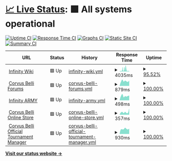 # [📈 Live Status](https://cbstatus.infinitytx.org): <!--live status--> **🟩 All systems operational**

[![Uptime CI](https://github.com/infinitytx/cbstatus/workflows/Uptime%20CI/badge.svg)](https://github.com/infinitytx/cbstatus/actions?query=workflow%3A%22Uptime+CI%22)
[![Response Time CI](https://github.com/infinitytx/cbstatus/workflows/Response%20Time%20CI/badge.svg)](https://github.com/infinitytx/cbstatus/actions?query=workflow%3A%22Response+Time+CI%22)
[![Graphs CI](https://github.com/infinitytx/cbstatus/workflows/Graphs%20CI/badge.svg)](https://github.com/infinitytx/cbstatus/actions?query=workflow%3A%22Graphs+CI%22)
[![Static Site CI](https://github.com/infinitytx/cbstatus/workflows/Static%20Site%20CI/badge.svg)](https://github.com/infinitytx/cbstatus/actions?query=workflow%3A%22Static+Site+CI%22)
[![Summary CI](https://github.com/infinitytx/cbstatus/workflows/Summary%20CI/badge.svg)](https://github.com/infinitytx/cbstatus/actions?query=workflow%3A%22Summary+CI%22)

<!--start: status pages-->
<!-- This summary is generated by Upptime (https://github.com/upptime/upptime) -->
<!-- Do not edit this manually, your changes will be overwritten -->
<!-- prettier-ignore -->
| URL | Status | History | Response Time | Uptime |
| --- | ------ | ------- | ------------- | ------ |
| <img alt="" src="https://icons.duckduckgo.com/ip3/infinitythewiki.com.ico" height="13"> [Infinity Wiki](https://infinitythewiki.com/) | 🟩 Up | [infinity-wiki.yml](https://github.com/infinitytx/cbstatus/commits/HEAD/history/infinity-wiki.yml) | <details><summary><img alt="Response time graph" src="./graphs/infinity-wiki/response-time-week.png" height="20"> 4035ms</summary><br><a href="https://cbstatus.infinitytx.org/history/infinity-wiki"><img alt="Response time 1530" src="https://img.shields.io/endpoint?url=https%3A%2F%2Fraw.githubusercontent.com%2Finfinitytx%2Fcbstatus%2FHEAD%2Fapi%2Finfinity-wiki%2Fresponse-time.json"></a><br><a href="https://cbstatus.infinitytx.org/history/infinity-wiki"><img alt="24-hour response time 1020" src="https://img.shields.io/endpoint?url=https%3A%2F%2Fraw.githubusercontent.com%2Finfinitytx%2Fcbstatus%2FHEAD%2Fapi%2Finfinity-wiki%2Fresponse-time-day.json"></a><br><a href="https://cbstatus.infinitytx.org/history/infinity-wiki"><img alt="7-day response time 4035" src="https://img.shields.io/endpoint?url=https%3A%2F%2Fraw.githubusercontent.com%2Finfinitytx%2Fcbstatus%2FHEAD%2Fapi%2Finfinity-wiki%2Fresponse-time-week.json"></a><br><a href="https://cbstatus.infinitytx.org/history/infinity-wiki"><img alt="30-day response time 2645" src="https://img.shields.io/endpoint?url=https%3A%2F%2Fraw.githubusercontent.com%2Finfinitytx%2Fcbstatus%2FHEAD%2Fapi%2Finfinity-wiki%2Fresponse-time-month.json"></a><br><a href="https://cbstatus.infinitytx.org/history/infinity-wiki"><img alt="1-year response time 1530" src="https://img.shields.io/endpoint?url=https%3A%2F%2Fraw.githubusercontent.com%2Finfinitytx%2Fcbstatus%2FHEAD%2Fapi%2Finfinity-wiki%2Fresponse-time-year.json"></a></details> | <details><summary><a href="https://cbstatus.infinitytx.org/history/infinity-wiki">95.52%</a></summary><a href="https://cbstatus.infinitytx.org/history/infinity-wiki"><img alt="All-time uptime 98.96%" src="https://img.shields.io/endpoint?url=https%3A%2F%2Fraw.githubusercontent.com%2Finfinitytx%2Fcbstatus%2FHEAD%2Fapi%2Finfinity-wiki%2Fuptime.json"></a><br><a href="https://cbstatus.infinitytx.org/history/infinity-wiki"><img alt="24-hour uptime 100.00%" src="https://img.shields.io/endpoint?url=https%3A%2F%2Fraw.githubusercontent.com%2Finfinitytx%2Fcbstatus%2FHEAD%2Fapi%2Finfinity-wiki%2Fuptime-day.json"></a><br><a href="https://cbstatus.infinitytx.org/history/infinity-wiki"><img alt="7-day uptime 95.52%" src="https://img.shields.io/endpoint?url=https%3A%2F%2Fraw.githubusercontent.com%2Finfinitytx%2Fcbstatus%2FHEAD%2Fapi%2Finfinity-wiki%2Fuptime-week.json"></a><br><a href="https://cbstatus.infinitytx.org/history/infinity-wiki"><img alt="30-day uptime 93.68%" src="https://img.shields.io/endpoint?url=https%3A%2F%2Fraw.githubusercontent.com%2Finfinitytx%2Fcbstatus%2FHEAD%2Fapi%2Finfinity-wiki%2Fuptime-month.json"></a><br><a href="https://cbstatus.infinitytx.org/history/infinity-wiki"><img alt="1-year uptime 98.96%" src="https://img.shields.io/endpoint?url=https%3A%2F%2Fraw.githubusercontent.com%2Finfinitytx%2Fcbstatus%2FHEAD%2Fapi%2Finfinity-wiki%2Fuptime-year.json"></a></details>
| <img alt="" src="https://icons.duckduckgo.com/ip3/forum.corvusbelli.com.ico" height="13"> [Corvus Belli Forums](https://forum.corvusbelli.com) | 🟩 Up | [corvus-belli-forums.yml](https://github.com/infinitytx/cbstatus/commits/HEAD/history/corvus-belli-forums.yml) | <details><summary><img alt="Response time graph" src="./graphs/corvus-belli-forums/response-time-week.png" height="20"> 879ms</summary><br><a href="https://cbstatus.infinitytx.org/history/corvus-belli-forums"><img alt="Response time 861" src="https://img.shields.io/endpoint?url=https%3A%2F%2Fraw.githubusercontent.com%2Finfinitytx%2Fcbstatus%2FHEAD%2Fapi%2Fcorvus-belli-forums%2Fresponse-time.json"></a><br><a href="https://cbstatus.infinitytx.org/history/corvus-belli-forums"><img alt="24-hour response time 725" src="https://img.shields.io/endpoint?url=https%3A%2F%2Fraw.githubusercontent.com%2Finfinitytx%2Fcbstatus%2FHEAD%2Fapi%2Fcorvus-belli-forums%2Fresponse-time-day.json"></a><br><a href="https://cbstatus.infinitytx.org/history/corvus-belli-forums"><img alt="7-day response time 879" src="https://img.shields.io/endpoint?url=https%3A%2F%2Fraw.githubusercontent.com%2Finfinitytx%2Fcbstatus%2FHEAD%2Fapi%2Fcorvus-belli-forums%2Fresponse-time-week.json"></a><br><a href="https://cbstatus.infinitytx.org/history/corvus-belli-forums"><img alt="30-day response time 891" src="https://img.shields.io/endpoint?url=https%3A%2F%2Fraw.githubusercontent.com%2Finfinitytx%2Fcbstatus%2FHEAD%2Fapi%2Fcorvus-belli-forums%2Fresponse-time-month.json"></a><br><a href="https://cbstatus.infinitytx.org/history/corvus-belli-forums"><img alt="1-year response time 861" src="https://img.shields.io/endpoint?url=https%3A%2F%2Fraw.githubusercontent.com%2Finfinitytx%2Fcbstatus%2FHEAD%2Fapi%2Fcorvus-belli-forums%2Fresponse-time-year.json"></a></details> | <details><summary><a href="https://cbstatus.infinitytx.org/history/corvus-belli-forums">100.00%</a></summary><a href="https://cbstatus.infinitytx.org/history/corvus-belli-forums"><img alt="All-time uptime 90.52%" src="https://img.shields.io/endpoint?url=https%3A%2F%2Fraw.githubusercontent.com%2Finfinitytx%2Fcbstatus%2FHEAD%2Fapi%2Fcorvus-belli-forums%2Fuptime.json"></a><br><a href="https://cbstatus.infinitytx.org/history/corvus-belli-forums"><img alt="24-hour uptime 100.00%" src="https://img.shields.io/endpoint?url=https%3A%2F%2Fraw.githubusercontent.com%2Finfinitytx%2Fcbstatus%2FHEAD%2Fapi%2Fcorvus-belli-forums%2Fuptime-day.json"></a><br><a href="https://cbstatus.infinitytx.org/history/corvus-belli-forums"><img alt="7-day uptime 100.00%" src="https://img.shields.io/endpoint?url=https%3A%2F%2Fraw.githubusercontent.com%2Finfinitytx%2Fcbstatus%2FHEAD%2Fapi%2Fcorvus-belli-forums%2Fuptime-week.json"></a><br><a href="https://cbstatus.infinitytx.org/history/corvus-belli-forums"><img alt="30-day uptime 100.00%" src="https://img.shields.io/endpoint?url=https%3A%2F%2Fraw.githubusercontent.com%2Finfinitytx%2Fcbstatus%2FHEAD%2Fapi%2Fcorvus-belli-forums%2Fuptime-month.json"></a><br><a href="https://cbstatus.infinitytx.org/history/corvus-belli-forums"><img alt="1-year uptime 90.52%" src="https://img.shields.io/endpoint?url=https%3A%2F%2Fraw.githubusercontent.com%2Finfinitytx%2Fcbstatus%2FHEAD%2Fapi%2Fcorvus-belli-forums%2Fuptime-year.json"></a></details>
| <img alt="" src="https://icons.duckduckgo.com/ip3/infinityuniverse.com.ico" height="13"> [Infinity ARMY](https://infinityuniverse.com/army/infinity) | 🟩 Up | [infinity-army.yml](https://github.com/infinitytx/cbstatus/commits/HEAD/history/infinity-army.yml) | <details><summary><img alt="Response time graph" src="./graphs/infinity-army/response-time-week.png" height="20"> 498ms</summary><br><a href="https://cbstatus.infinitytx.org/history/infinity-army"><img alt="Response time 563" src="https://img.shields.io/endpoint?url=https%3A%2F%2Fraw.githubusercontent.com%2Finfinitytx%2Fcbstatus%2FHEAD%2Fapi%2Finfinity-army%2Fresponse-time.json"></a><br><a href="https://cbstatus.infinitytx.org/history/infinity-army"><img alt="24-hour response time 296" src="https://img.shields.io/endpoint?url=https%3A%2F%2Fraw.githubusercontent.com%2Finfinitytx%2Fcbstatus%2FHEAD%2Fapi%2Finfinity-army%2Fresponse-time-day.json"></a><br><a href="https://cbstatus.infinitytx.org/history/infinity-army"><img alt="7-day response time 498" src="https://img.shields.io/endpoint?url=https%3A%2F%2Fraw.githubusercontent.com%2Finfinitytx%2Fcbstatus%2FHEAD%2Fapi%2Finfinity-army%2Fresponse-time-week.json"></a><br><a href="https://cbstatus.infinitytx.org/history/infinity-army"><img alt="30-day response time 502" src="https://img.shields.io/endpoint?url=https%3A%2F%2Fraw.githubusercontent.com%2Finfinitytx%2Fcbstatus%2FHEAD%2Fapi%2Finfinity-army%2Fresponse-time-month.json"></a><br><a href="https://cbstatus.infinitytx.org/history/infinity-army"><img alt="1-year response time 563" src="https://img.shields.io/endpoint?url=https%3A%2F%2Fraw.githubusercontent.com%2Finfinitytx%2Fcbstatus%2FHEAD%2Fapi%2Finfinity-army%2Fresponse-time-year.json"></a></details> | <details><summary><a href="https://cbstatus.infinitytx.org/history/infinity-army">100.00%</a></summary><a href="https://cbstatus.infinitytx.org/history/infinity-army"><img alt="All-time uptime 100.00%" src="https://img.shields.io/endpoint?url=https%3A%2F%2Fraw.githubusercontent.com%2Finfinitytx%2Fcbstatus%2FHEAD%2Fapi%2Finfinity-army%2Fuptime.json"></a><br><a href="https://cbstatus.infinitytx.org/history/infinity-army"><img alt="24-hour uptime 100.00%" src="https://img.shields.io/endpoint?url=https%3A%2F%2Fraw.githubusercontent.com%2Finfinitytx%2Fcbstatus%2FHEAD%2Fapi%2Finfinity-army%2Fuptime-day.json"></a><br><a href="https://cbstatus.infinitytx.org/history/infinity-army"><img alt="7-day uptime 100.00%" src="https://img.shields.io/endpoint?url=https%3A%2F%2Fraw.githubusercontent.com%2Finfinitytx%2Fcbstatus%2FHEAD%2Fapi%2Finfinity-army%2Fuptime-week.json"></a><br><a href="https://cbstatus.infinitytx.org/history/infinity-army"><img alt="30-day uptime 100.00%" src="https://img.shields.io/endpoint?url=https%3A%2F%2Fraw.githubusercontent.com%2Finfinitytx%2Fcbstatus%2FHEAD%2Fapi%2Finfinity-army%2Fuptime-month.json"></a><br><a href="https://cbstatus.infinitytx.org/history/infinity-army"><img alt="1-year uptime 100.00%" src="https://img.shields.io/endpoint?url=https%3A%2F%2Fraw.githubusercontent.com%2Finfinitytx%2Fcbstatus%2FHEAD%2Fapi%2Finfinity-army%2Fuptime-year.json"></a></details>
| <img alt="" src="https://icons.duckduckgo.com/ip3/store.corvusbelli.com.ico" height="13"> [Corvus Belli Online Store](https://store.corvusbelli.com/en/) | 🟩 Up | [corvus-belli-online-store.yml](https://github.com/infinitytx/cbstatus/commits/HEAD/history/corvus-belli-online-store.yml) | <details><summary><img alt="Response time graph" src="./graphs/corvus-belli-online-store/response-time-week.png" height="20"> 357ms</summary><br><a href="https://cbstatus.infinitytx.org/history/corvus-belli-online-store"><img alt="Response time 367" src="https://img.shields.io/endpoint?url=https%3A%2F%2Fraw.githubusercontent.com%2Finfinitytx%2Fcbstatus%2FHEAD%2Fapi%2Fcorvus-belli-online-store%2Fresponse-time.json"></a><br><a href="https://cbstatus.infinitytx.org/history/corvus-belli-online-store"><img alt="24-hour response time 233" src="https://img.shields.io/endpoint?url=https%3A%2F%2Fraw.githubusercontent.com%2Finfinitytx%2Fcbstatus%2FHEAD%2Fapi%2Fcorvus-belli-online-store%2Fresponse-time-day.json"></a><br><a href="https://cbstatus.infinitytx.org/history/corvus-belli-online-store"><img alt="7-day response time 357" src="https://img.shields.io/endpoint?url=https%3A%2F%2Fraw.githubusercontent.com%2Finfinitytx%2Fcbstatus%2FHEAD%2Fapi%2Fcorvus-belli-online-store%2Fresponse-time-week.json"></a><br><a href="https://cbstatus.infinitytx.org/history/corvus-belli-online-store"><img alt="30-day response time 382" src="https://img.shields.io/endpoint?url=https%3A%2F%2Fraw.githubusercontent.com%2Finfinitytx%2Fcbstatus%2FHEAD%2Fapi%2Fcorvus-belli-online-store%2Fresponse-time-month.json"></a><br><a href="https://cbstatus.infinitytx.org/history/corvus-belli-online-store"><img alt="1-year response time 367" src="https://img.shields.io/endpoint?url=https%3A%2F%2Fraw.githubusercontent.com%2Finfinitytx%2Fcbstatus%2FHEAD%2Fapi%2Fcorvus-belli-online-store%2Fresponse-time-year.json"></a></details> | <details><summary><a href="https://cbstatus.infinitytx.org/history/corvus-belli-online-store">100.00%</a></summary><a href="https://cbstatus.infinitytx.org/history/corvus-belli-online-store"><img alt="All-time uptime 100.00%" src="https://img.shields.io/endpoint?url=https%3A%2F%2Fraw.githubusercontent.com%2Finfinitytx%2Fcbstatus%2FHEAD%2Fapi%2Fcorvus-belli-online-store%2Fuptime.json"></a><br><a href="https://cbstatus.infinitytx.org/history/corvus-belli-online-store"><img alt="24-hour uptime 100.00%" src="https://img.shields.io/endpoint?url=https%3A%2F%2Fraw.githubusercontent.com%2Finfinitytx%2Fcbstatus%2FHEAD%2Fapi%2Fcorvus-belli-online-store%2Fuptime-day.json"></a><br><a href="https://cbstatus.infinitytx.org/history/corvus-belli-online-store"><img alt="7-day uptime 100.00%" src="https://img.shields.io/endpoint?url=https%3A%2F%2Fraw.githubusercontent.com%2Finfinitytx%2Fcbstatus%2FHEAD%2Fapi%2Fcorvus-belli-online-store%2Fuptime-week.json"></a><br><a href="https://cbstatus.infinitytx.org/history/corvus-belli-online-store"><img alt="30-day uptime 100.00%" src="https://img.shields.io/endpoint?url=https%3A%2F%2Fraw.githubusercontent.com%2Finfinitytx%2Fcbstatus%2FHEAD%2Fapi%2Fcorvus-belli-online-store%2Fuptime-month.json"></a><br><a href="https://cbstatus.infinitytx.org/history/corvus-belli-online-store"><img alt="1-year uptime 100.00%" src="https://img.shields.io/endpoint?url=https%3A%2F%2Fraw.githubusercontent.com%2Finfinitytx%2Fcbstatus%2FHEAD%2Fapi%2Fcorvus-belli-online-store%2Fuptime-year.json"></a></details>
| <img alt="" src="https://icons.duckduckgo.com/ip3/otm.corvusbelli.com.ico" height="13"> [Corvus Belli Official Tournament Manager](https://otm.corvusbelli.com/manager) | 🟩 Up | [corvus-belli-official-tournament-manager.yml](https://github.com/infinitytx/cbstatus/commits/HEAD/history/corvus-belli-official-tournament-manager.yml) | <details><summary><img alt="Response time graph" src="./graphs/corvus-belli-official-tournament-manager/response-time-week.png" height="20"> 930ms</summary><br><a href="https://cbstatus.infinitytx.org/history/corvus-belli-official-tournament-manager"><img alt="Response time 982" src="https://img.shields.io/endpoint?url=https%3A%2F%2Fraw.githubusercontent.com%2Finfinitytx%2Fcbstatus%2FHEAD%2Fapi%2Fcorvus-belli-official-tournament-manager%2Fresponse-time.json"></a><br><a href="https://cbstatus.infinitytx.org/history/corvus-belli-official-tournament-manager"><img alt="24-hour response time 910" src="https://img.shields.io/endpoint?url=https%3A%2F%2Fraw.githubusercontent.com%2Finfinitytx%2Fcbstatus%2FHEAD%2Fapi%2Fcorvus-belli-official-tournament-manager%2Fresponse-time-day.json"></a><br><a href="https://cbstatus.infinitytx.org/history/corvus-belli-official-tournament-manager"><img alt="7-day response time 930" src="https://img.shields.io/endpoint?url=https%3A%2F%2Fraw.githubusercontent.com%2Finfinitytx%2Fcbstatus%2FHEAD%2Fapi%2Fcorvus-belli-official-tournament-manager%2Fresponse-time-week.json"></a><br><a href="https://cbstatus.infinitytx.org/history/corvus-belli-official-tournament-manager"><img alt="30-day response time 1012" src="https://img.shields.io/endpoint?url=https%3A%2F%2Fraw.githubusercontent.com%2Finfinitytx%2Fcbstatus%2FHEAD%2Fapi%2Fcorvus-belli-official-tournament-manager%2Fresponse-time-month.json"></a><br><a href="https://cbstatus.infinitytx.org/history/corvus-belli-official-tournament-manager"><img alt="1-year response time 982" src="https://img.shields.io/endpoint?url=https%3A%2F%2Fraw.githubusercontent.com%2Finfinitytx%2Fcbstatus%2FHEAD%2Fapi%2Fcorvus-belli-official-tournament-manager%2Fresponse-time-year.json"></a></details> | <details><summary><a href="https://cbstatus.infinitytx.org/history/corvus-belli-official-tournament-manager">100.00%</a></summary><a href="https://cbstatus.infinitytx.org/history/corvus-belli-official-tournament-manager"><img alt="All-time uptime 100.00%" src="https://img.shields.io/endpoint?url=https%3A%2F%2Fraw.githubusercontent.com%2Finfinitytx%2Fcbstatus%2FHEAD%2Fapi%2Fcorvus-belli-official-tournament-manager%2Fuptime.json"></a><br><a href="https://cbstatus.infinitytx.org/history/corvus-belli-official-tournament-manager"><img alt="24-hour uptime 100.00%" src="https://img.shields.io/endpoint?url=https%3A%2F%2Fraw.githubusercontent.com%2Finfinitytx%2Fcbstatus%2FHEAD%2Fapi%2Fcorvus-belli-official-tournament-manager%2Fuptime-day.json"></a><br><a href="https://cbstatus.infinitytx.org/history/corvus-belli-official-tournament-manager"><img alt="7-day uptime 100.00%" src="https://img.shields.io/endpoint?url=https%3A%2F%2Fraw.githubusercontent.com%2Finfinitytx%2Fcbstatus%2FHEAD%2Fapi%2Fcorvus-belli-official-tournament-manager%2Fuptime-week.json"></a><br><a href="https://cbstatus.infinitytx.org/history/corvus-belli-official-tournament-manager"><img alt="30-day uptime 100.00%" src="https://img.shields.io/endpoint?url=https%3A%2F%2Fraw.githubusercontent.com%2Finfinitytx%2Fcbstatus%2FHEAD%2Fapi%2Fcorvus-belli-official-tournament-manager%2Fuptime-month.json"></a><br><a href="https://cbstatus.infinitytx.org/history/corvus-belli-official-tournament-manager"><img alt="1-year uptime 100.00%" src="https://img.shields.io/endpoint?url=https%3A%2F%2Fraw.githubusercontent.com%2Finfinitytx%2Fcbstatus%2FHEAD%2Fapi%2Fcorvus-belli-official-tournament-manager%2Fuptime-year.json"></a></details>

<!--end: status pages-->

[**Visit our status website →**](https://cbstatus.infinitytx.org)

